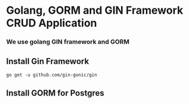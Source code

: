 # Golang, GORM and GIN Framework CRUD Application

### We use golang GIN framework and GORM

## Install Gin Framework
```
go get -u github.com/gin-gonic/gin
```

## Install GORM for Postgres
```

```


